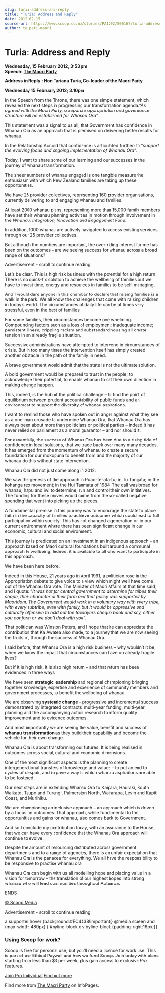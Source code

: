 ```yaml
---
slug: turia-address-and-reply
title: "Turia: Address and Reply"
date: 2012-02-15
source-url: https://www.scoop.co.nz/stories/PA1202/S00167/turia-address-and-reply.htm
author: te-pati-maori
---
```

Turia: Address and Reply
========================

**Wednesday, 15 February 2012, 3:53 pm**  
**Speech: [The Maori Party](https://info.scoop.co.nz/The_Maori_Party)**

  

**Address in Reply : Hon Tariana Turia, Co-leader of the Maori Party**

**Wednesday 15 February 2012; 3.10pm**

  
In the Speech from the Throne, there was one simple statement, which revealed the next steps in progressing our transformation agenda._“As agreed with the Maori Party, a separate appropriation and governance structure will be established for Whanau Ora”._

This statement was a signal to us all, that Government has confidence in Whanau Ora as an approach that is premised on delivering better results for whanau.

In the Relationship Accord that confidence is articulated further: to “_support the evolving focus and ongoing implementation of Whanau Ora”._

Today, I want to share some of our learning and our successes in the journey of whanau transformation.

The sheer numbers of whanau engaged is one tangible measure the enthusiasm with which New Zealand families are taking up these opportunities.

We have 25 provider collectives, representing 160 provider organisations, currently delivering to and engaging whanau and families.

At least 2000 whanau plans, representing more than 15,000 family members have set their whanau planning activities in motion through involvement in the _Whanau, Integration, Innovation and Engagement Fund._

In addition, 1000 whanau are actively navigated to access existing services through our 25 provider collectives.

  
But although the numbers are important, the over-riding interest for me has been on the outcomes – are we seeing success for whanau across a broad range of situations?

Advertisement - scroll to continue reading





  
Let’s be clear. This is high risk business with the potential for a high return. There is no quick-fix solution to achieve the wellbeing of families but we have to invest time, energy and resources in families to be self-managing.

  
And I would dare anyone in this chamber to declare that raising families is a walk in the park. We all know the challenges that come with raising children in today’s world. The circumstances of daily life can be at times very stressful, even in the best of families

  
For some families, their circumstances become overwhelming. Compounding factors such as a loss of employment; inadequate income; persistent illness; crippling racism and substandard housing all create tension in an already fragile situation.

  
Successive administrations have attempted to intervene in circumstances of crisis. But in too many times the intervention itself has simply created another obstacle in the path of the family in need.

  
A brave government would admit that the state is not the ultimate solution.

  
A bold government would be prepared to trust in the people; to acknowledge their potential, to enable whanau to set their own direction in making change happen.

  
This, indeed, is the hub of the political challenge – to find the point of equilibrium between prudent accountability of public funds and an environment to support the diversity of whanau aspirations.

  
I want to remind those who have spoken out in anger against what they see as a one-man crusade to undermine Whanau Ora, that Whanau Ora has always been about more than politicians or political parties – indeed it has never relied on parliament as a moral guarantor – and nor should it.

  
For essentially, the success of Whanau Ora has been due to a rising tide of confidence in local solutions, that we trace back over many many decades. It has emerged from the momentum of whanau to create a secure foundation for our mokopuna to benefit from and the majority of our whanau do this without state intervention.

  
Whanau Ora did not just come along in 2012.

  
We saw the genesis of the approach in Puao-te-ata-tu; in Tu Tangata; in the kohanga reo movement; in the Hui Taumata of 1984. The call was broad for whanau, hapu and iwi to determine, run and control their own initiatives. The funding for these moves would come from the so-called negative spending that went into picking up the pieces.

  
A fundamental premise in this journey was to encourage the state to place faith in the capacity of families to achieve outcomes which could lead to full participation within society. This has not changed a generation on in our current environment where there has been significant change in our economic, cultural and social environment.

  
This journey is predicated on an investment in an indigenous approach – an approach based on Maori cultural foundations built around a communal approach to wellbeing. Indeed, it is available to all who want to participate in this approach.

  
We have been here before.

  
Indeed in this House, 21 years ago in April 1991, a politician rose in the Appropriation debate to give voice to a view which might well have come out of the Whanau Ora vote. The Minister of Maori Affairs at that time said, and I quote: _“It was not for central government to determine for tribes their shape, their character or their form and that policy was supported by Maoridom. The Government would work in a voluntary way with every tribe, with every subtribe, even with family, but it would be oppressive and culturally offensive to hold out the taxpayers cheque book and say, either you conform or we don’t deal with you”._

  
That politician was Winston Peters, and I hope that he can appreciate the contribution that Ka Awatea also made, to a journey that we are now seeing the fruits of, through the success of Whanau Ora.

  
I said before, that Whanau Ora is a high risk business – why wouldn’t it be, when we know the impact that circumstances can have on already fragile lives?

  
But if it is high risk, it is also high return – and that return has been evidenced in three ways.

  
We have seen **strategic leadership** and regional championing bringing together knowledge, expertise and experience of community members and government processes, to benefit the wellbeing of whanau.

  
We are observing **systemic change** – progressive and incremental success demonstrated by integrated contracts, multi-year funding, multi-year planning and the accompanying action research to inform quality improvement and to evidence outcomes.

  
And most importantly we are seeing the value, benefit and success of **whanau** **transformation** as they build their capability and become the vehicle for their own change.

  
Whanau Ora is about transforming our futures. It is being realised in outcomes across social, cultural and economic dimensions.

  
One of the most significant aspects is the planning to create intergenerational transfers of knowledge and values – to put an end to cycles of despair, and to pave a way in which whanau aspirations are able to be fostered.

  
Our next steps are in extending Whanau Ora to Kaipara, Hauraki, South Waikato, Taupo and Turangi, Palmerston North, Wairarapa, Levin and Kapiti Coast, and Murihiku.

  
We are championing an inclusive approach – an approach which is driven by a focus on outcomes. That approach, while fundamental to the opportunities and gains for whanau, also comes back to Government.

  
And so I conclude my contribution today, with an assurance to the House, that we can have every confidence that the Whanau Ora approach will continue to evolve.

  
Despite the amount of resourcing distributed across government departments and to a range of agencies, there is an unfair expectation that Whanau Ora is the panacea for everything. We all have the responsibility to be responsive to practise whanau ora.

  
Whanau Ora can begin with us all modelling hope and placing value in a vision for tomorrow – the translation of our highest hopes into strong whanau who will lead communities throughout Aotearoa.

  
ENDS

  

[© Scoop Media](http://www.scoop.co.nz/about/terms.html)  

Advertisement - scroll to continue reading



a.supporter:hover {background:#EC4438!important;} @media screen and (max-width: 480px) { #byline-block div.byline-block {padding-right:16px;}}

### Using Scoop for work?

Scoop is free for personal use, but you’ll need a licence for work use. This is part of our Ethical Paywall and how we fund Scoop. Join today with plans starting from less than $3 per week, plus gain access to exclusive _Pro_ features.  
  
[Join Pro Individual](https://pro.scoop.co.nz/Individual/?from=ProIn24) [Find out more](https://pro.scoop.co.nz/using-scoop-for-work/?from=ProIn24)

Find more from [The Maori Party](https://info.scoop.co.nz/The_Maori_Party) on InfoPages.